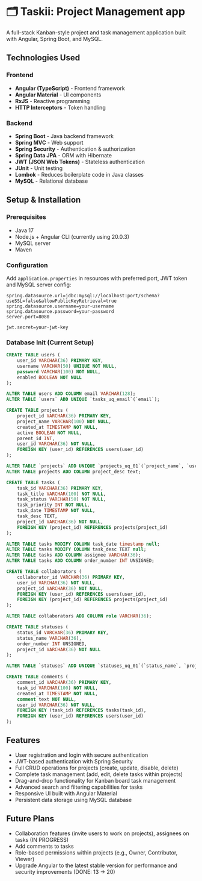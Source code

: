 # 🗂️ Taskii: Project Management app

A full-stack Kanban-style project and task management application built with Angular, Spring Boot, and MySQL.

##  Technologies Used

### Frontend
- **Angular (TypeScript)** - Frontend framework
- **Angular Material** - UI components
- **RxJS** - Reactive programming
- **HTTP Interceptors** - Token handling

### Backend
- **Spring Boot** - Java backend framework
- **Spring MVC** - Web support
- **Spring Security** - Authentication & authorization
- **Spring Data JPA** - ORM with Hibernate
- **JWT (JSON Web Tokens)** - Stateless authentication
- **JUnit** - Unit testing
- **Lombok** - Reduces boilerplate code in Java classes
- **MySQL** - Relational database

## Setup & Installation

### Prerequisites
- Java 17
- Node.js + Angular CLI (currently using 20.0.3)
- MySQL server
- Maven

### Configuration
Add `application.properties` in resources with preferred port, JWT token and MySQL server config:

```properties
spring.datasource.url=jdbc:mysql://localhost:port/schema?useSSL=false&allowPublicKeyRetrieval=true
spring.datasource.username=your-username
spring.datasource.password=your-password
server.port=8080

jwt.secret=your-jwt-key
```

### Database Init (Current Setup)

```sql
CREATE TABLE users (
    user_id VARCHAR(36) PRIMARY KEY,
    username VARCHAR(50) UNIQUE NOT NULL,
    password VARCHAR(100) NOT NULL,
    enabled BOOLEAN NOT NULL
);

ALTER TABLE users ADD COLUMN email VARCHAR(128);
ALTER TABLE `users` ADD UNIQUE `tasks_uq_email`(`email`);

CREATE TABLE projects (
    project_id VARCHAR(36) PRIMARY KEY,
    project_name VARCHAR(100) NOT NULL,
    created_at TIMESTAMP NOT NULL,
    active BOOLEAN NOT NULL,
    parent_id INT,
    user_id VARCHAR(36) NOT NULL,
    FOREIGN KEY (user_id) REFERENCES users(user_id)
);

ALTER TABLE `projects` ADD UNIQUE `projects_uq_01`(`project_name`, `user_id`);
ALTER TABLE projects ADD COLUMN project_desc text;

CREATE TABLE tasks (
    task_id VARCHAR(36) PRIMARY KEY,
    task_title VARCHAR(100) NOT NULL,
    task_status VARCHAR(50) NOT NULL,
    task_priority INT NOT NULL,
    task_date TIMESTAMP NOT NULL,
    task_desc TEXT,
    project_id VARCHAR(36) NOT NULL,
    FOREIGN KEY (project_id) REFERENCES projects(project_id)
);

ALTER TABLE tasks MODIFY COLUMN task_date timestamp null;
ALTER TABLE tasks MODIFY COLUMN task_desc TEXT null;
ALTER TABLE tasks ADD COLUMN assignee VARCHAR(36);
ALTER TABLE tasks ADD COLUMN order_number INT UNSIGNED;

CREATE TABLE collaborators (
    collaborator_id VARCHAR(36) PRIMARY KEY,
    user_id VARCHAR(36) NOT NULL,
    project_id VARCHAR(36) NOT NULL,
    FOREIGN KEY (user_id) REFERENCES users(user_id),
    FOREIGN KEY (project_id) REFERENCES projects(project_id)
);

ALTER TABLE collaborators ADD COLUMN role VARCHAR(36);

CREATE TABLE statuses (
    status_id VARCHAR(36) PRIMARY KEY,
    status_name VARCHAR(36),
    order_number INT UNSIGNED,
    project_id VARCHAR(36) NOT NULL
);

ALTER TABLE `statuses` ADD UNIQUE `statuses_uq_01`(`status_name`, `project_id`);

CREATE TABLE comments (
    comment_id VARCHAR(36) PRIMARY KEY,
    task_id VARCHAR(100) NOT NULL,
    created_at TIMESTAMP NOT NULL,
    comment text NOT NULL,
    user_id VARCHAR(36) NOT NULL,
    FOREIGN KEY (task_id) REFERENCES tasks(task_id),
    FOREIGN KEY (user_id) REFERENCES users(user_id)
);

```
##  Features

-  User registration and login with secure authentication
-  JWT-based authentication with Spring Security
-  Full CRUD operations for projects (create, update, disable, delete)
-  Complete task management (add, edit, delete tasks within projects)
-  Drag-and-drop functionality for Kanban board task management
-  Advanced search and filtering capabilities for tasks
-  Responsive UI built with Angular Material
-  Persistent data storage using MySQL database

##  Future Plans

-  Collaboration features (invite users to work on projects), assignees on tasks (IN PROGRESS)
-  Add comments to tasks
-  Role-based permissions within projects (e.g., Owner, Contributor, Viewer)
-  Upgrade Angular to the latest stable version for performance and security improvements (DONE: 13 -> 20)
